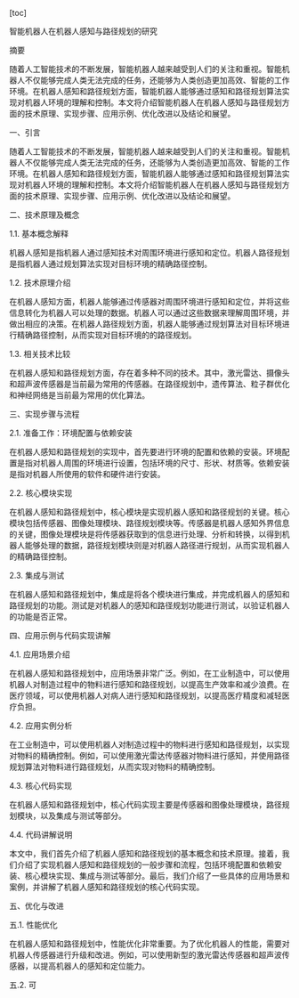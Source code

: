 
[toc]                    
                
                
智能机器人在机器人感知与路径规划的研究

摘要

随着人工智能技术的不断发展，智能机器人越来越受到人们的关注和重视。智能机器人不仅能够完成人类无法完成的任务，还能够为人类创造更加高效、智能的工作环境。在机器人感知和路径规划方面，智能机器人能够通过感知和路径规划算法实现对机器人环境的理解和控制。本文将介绍智能机器人在机器人感知与路径规划方面的技术原理、实现步骤、应用示例、优化改进以及结论和展望。

一、引言

随着人工智能技术的不断发展，智能机器人越来越受到人们的关注和重视。智能机器人不仅能够完成人类无法完成的任务，还能够为人类创造更加高效、智能的工作环境。在机器人感知和路径规划方面，智能机器人能够通过感知和路径规划算法实现对机器人环境的理解和控制。本文将介绍智能机器人在机器人感知与路径规划方面的技术原理、实现步骤、应用示例、优化改进以及结论和展望。

二、技术原理及概念

1.1. 基本概念解释

机器人感知是指机器人通过感知技术对周围环境进行感知和定位。机器人路径规划是指机器人通过规划算法实现对目标环境的精确路径控制。

1.2. 技术原理介绍

在机器人感知方面，机器人能够通过传感器对周围环境进行感知和定位，并将这些信息转化为机器人可以处理的数据。机器人可以通过这些数据来理解周围环境，并做出相应的决策。在机器人路径规划方面，机器人能够通过规划算法对目标环境进行精确路径控制，从而实现对目标环境的的路径规划。

1.3. 相关技术比较

在机器人感知和路径规划方面，存在着多种不同的技术。其中，激光雷达、摄像头和超声波传感器是当前最为常用的传感器。在路径规划中，遗传算法、粒子群优化和神经网络是当前最为常用的优化算法。

三、实现步骤与流程

2.1. 准备工作：环境配置与依赖安装

在机器人感知和路径规划的实现中，首先要进行环境的配置和依赖的安装。环境配置是指对机器人周围的环境进行设置，包括环境的尺寸、形状、材质等。依赖安装是指对机器人所使用的软件和硬件进行安装。

2.2. 核心模块实现

在机器人感知和路径规划中，核心模块是实现机器人感知和路径规划的关键。核心模块包括传感器、图像处理模块、路径规划模块等。传感器是机器人感知外界信息的关键，图像处理模块是将传感器获取到的信息进行处理、分析和转换，以得到机器人能够处理的数据，路径规划模块则是对机器人路径进行规划，从而实现机器人的精确路径控制。

2.3. 集成与测试

在机器人感知和路径规划中，集成是将各个模块进行集成，并完成机器人的感知和路径规划的功能。测试是对机器人的感知和路径规划功能进行测试，以验证机器人的功能是否正常。

四、应用示例与代码实现讲解

4.1. 应用场景介绍

在机器人感知和路径规划中，应用场景非常广泛。例如，在工业制造中，可以使用机器人对制造过程中的物料进行感知和路径规划，以提高生产效率和减少浪费。在医疗领域，可以使用机器人对病人进行感知和路径规划，以提高医疗精度和减轻医疗负担。

4.2. 应用实例分析

在工业制造中，可以使用机器人对制造过程中的物料进行感知和路径规划，以实现对物料的精确控制。例如，可以使用激光雷达传感器对物料进行感知，并使用路径规划算法对物料进行路径规划，从而实现对物料的精确控制。

4.3. 核心代码实现

在机器人感知和路径规划中，核心代码实现主要是传感器和图像处理模块，路径规划模块，以及集成与测试等部分。

4.4. 代码讲解说明

本文中，我们首先介绍了机器人感知和路径规划的基本概念和技术原理。接着，我们介绍了实现机器人感知和路径规划的一般步骤和流程，包括环境配置和依赖安装、核心模块实现、集成与测试等部分。最后，我们介绍了一些具体的应用场景和案例，并讲解了机器人感知和路径规划的核心代码实现。

五、优化与改进

五.1. 性能优化

在机器人感知和路径规划中，性能优化非常重要。为了优化机器人的性能，需要对机器人传感器进行升级和改进。例如，可以使用新型的激光雷达传感器和超声波传感器，以提高机器人的感知和定位能力。

五.2. 可

